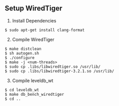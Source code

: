 ## Setup WiredTiger

1. Install Dependencies
```
$ sudo apt-get install clang-format
```
2. Compile WiredTiger
```
$ make distclean
$ sh autogen.sh
$ ./configure
$ make -j <num-threads>
$ sudo cp .libs/libwiredtiger.so /usr/lib/
$ sudo cp .libs/libwiredtiger-3.2.1.so /usr/lib/
```
3. Compile leveldb_wt
```
$ cd leveldb_wt
$ make db_bench_wiredtiger
$ cd ..
```
